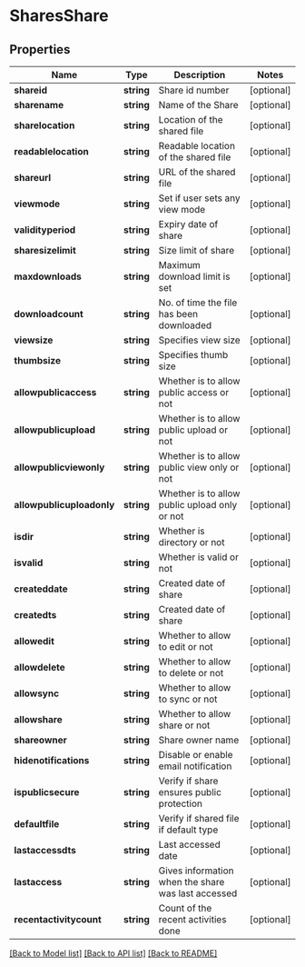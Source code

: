 # SharesShare

## Properties
Name | Type | Description | Notes
------------ | ------------- | ------------- | -------------
**shareid** | **string** | Share id number | [optional] 
**sharename** | **string** | Name of the Share | [optional] 
**sharelocation** | **string** | Location of the shared file | [optional] 
**readablelocation** | **string** | Readable location of the shared file | [optional] 
**shareurl** | **string** | URL of the shared file | [optional] 
**viewmode** | **string** | Set if user sets any view mode | [optional] 
**validityperiod** | **string** | Expiry date of share | [optional] 
**sharesizelimit** | **string** | Size limit of share | [optional] 
**maxdownloads** | **string** | Maximum download limit is set | [optional] 
**downloadcount** | **string** | No. of time the file has been downloaded | [optional] 
**viewsize** | **string** | Specifies view size | [optional] 
**thumbsize** | **string** | Specifies thumb size | [optional] 
**allowpublicaccess** | **string** | Whether is to allow public access or not | [optional] 
**allowpublicupload** | **string** | Whether is to allow public upload or not | [optional] 
**allowpublicviewonly** | **string** | Whether is to allow public view only or not | [optional] 
**allowpublicuploadonly** | **string** | Whether is to allow public upload only or not | [optional] 
**isdir** | **string** | Whether is directory or not | [optional] 
**isvalid** | **string** | Whether is valid or not | [optional] 
**createddate** | **string** | Created date of share | [optional] 
**createdts** | **string** | Created date of share | [optional] 
**allowedit** | **string** | Whether to allow to edit or not | [optional] 
**allowdelete** | **string** | Whether to allow to delete or not | [optional] 
**allowsync** | **string** | Whether to allow to sync or not | [optional] 
**allowshare** | **string** | Whether to allow share or not | [optional] 
**shareowner** | **string** | Share owner name | [optional] 
**hidenotifications** | **string** | Disable or enable email notification | [optional] 
**ispublicsecure** | **string** | Verify if share ensures public protection | [optional] 
**defaultfile** | **string** | Verify if shared file if default type | [optional] 
**lastaccessdts** | **string** | Last accessed date | [optional] 
**lastaccess** | **string** | Gives information when the share was last accessed | [optional] 
**recentactivitycount** | **string** | Count of the recent activities done | [optional] 

[[Back to Model list]](../README.md#documentation-for-models) [[Back to API list]](../README.md#documentation-for-api-endpoints) [[Back to README]](../README.md)


